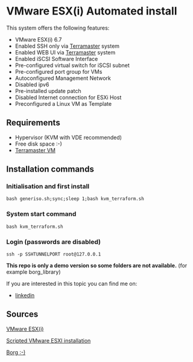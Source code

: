 # VMware ESX(i) Automated install

This system offers the following features:

  * VMware ESX(i) 6.7
  * Enabled SSH only via [Terramaster](../terraform_cli_vm/README.md) system
  * Enabled WEB UI via [Terramaster](../terraform_cli_vm/README.md) system
  * Enabled iSCSI Software Interface
  * Pre-configured virtual switch for iSCSI subnet
  * Pre-configured port group for VMs
  * Autoconfigured Management Network
  * Disabled ipv6
  * Pre-installed update patch
  * Disabled Internet connection for ESXi Host
  * Preconfigured a Linux VM as Template

## Requirements

  * Hypervisor (KVM with VDE recommended)
  * Free disk space :-)
  * [Terramaster VM](../terraform_cli_vm/README.md)

## Installation commands

### Initialisation and first install

    bash generiso.sh;sync;sleep 1;bash kvm_terraform.sh

### System start command

    bash kvm_terraform.sh

### Login (passwords are disabled)

    ssh -p SSHTUNNELPORT root@127.0.0.1

**This repo is only a demo version so some folders are not available.**
(for example borg_library)

If you are interested in this topic you can find me on:

  * [linkedin](https://hu.linkedin.com/in/zoltan-foldi-663797209?trk=people-guest_people_search-card)

## Sources

[VMware ESX(i)](https://www.vmware.com/products/esxi-and-esx.html)

[Scripted VMware ESXI installation](https://docs.vmware.com/en/VMware-vSphere/6.7/com.vmware.esxi.install.doc/GUID-00224A32-C5C5-4713-969A-C50FF4DED8F8.html)

[Borg :-)](https://en.wikipedia.org/wiki/Borg)
